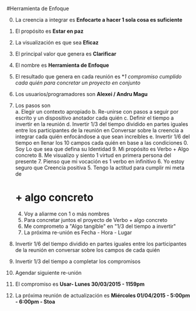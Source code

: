 #Herramienta de Enfoque

0. La creencia a integrar es **Enfocarte a hacer 1 sola cosa es suficiente**

9. El propósito es **Estar en paz**
  
8. La visualización es que sea **Eficaz**
  
7. El principal valor que genera es **Clarificar**

6. El nombre es **Herramienta de Enfoque**
  
5. El resultado que genera en cada reunión es **1 compromiso cumplido cada quién para concretar un proyecto en conjunto*
  
4. Los usuarios/programadores son **Alexei / Andru Magu**
  
3. Los pasos son	
  a. Elegir un contexto apropiado
  b. Re-unirse con pasos a seguir por escrito y un dispositivo anotador cada quién
  c. Definir el tiempo a invertir en la reunión
  d. Invertir 1/3 del tiempo dividido en partes iguales entre los participantes de la reunión en
    Conversar sobre la creencia a integrar cada quién enfocándose a que sean increíbles
  e. Invertir 1/6 del tiempo en llenar los 10 campos cada quién en base a las condiciones 
    0. Soy
      Lo que sea que defina su Identidad
    9. Mi propósito es
      Verbo + Algo concreto
    8. Me visualizo y siento
      1 virtud en primera persona del presente
    7. Pienso que mi vocación es
      1 verbo en infinitivo
    6. Yo estoy seguro que
      Creencia positiva
    5. Tengo la actitud para cumplir mi meta de
     # + algo concreto
    4. Voy a aliarme con
      1 o más nombres
    3. Para concretar juntos el proyecto de
      Verbo + algo concreto
    2. Me comprometo a
      "Algo tangible" en "1/3 del tiempo a invertir"
    1. La próxima re-unión es
      Fecha - Hora - Lugar

  4. Invertir 1/6 del tiempo dividido en partes iguales entre los participantes de la reunión en conversar sobre los campos de cada quién
  
  5. Invertir 1/3 del tiempo a completar los compromisos
  6. Agendar siguiente re-unión

2. El compromiso es **Usar- Lunes 30/03/2015 - 1159pm**

1. La próxima reunión de actualización es **Miércoles 01/04/2015 - 5:00pm - 6:00pm - Stoa**
